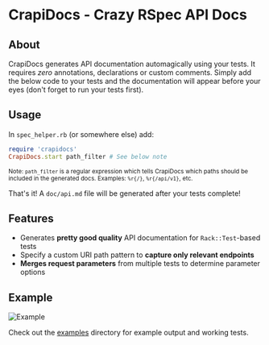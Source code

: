 # CrapiDocs - Crazy RSpec API Docs

## About

CrapiDocs generates API documentation automagically using your tests. It requires _zero_
annotations, declarations or custom comments. Simply add the below code to your tests and the
documentation will appear before your eyes (don't forget to run your tests first).

## Usage

In `spec_helper.rb` (or somewhere else) add:

```ruby
require 'crapidocs'
CrapiDocs.start path_filter # See below note
```

<small>Note: `path_filter` is a regular expression which tells CrapiDocs which paths should be
included in the generated docs. Examples: `%r{/}`, `%r{/api/v1}`, etc.</small>

That's it! A `doc/api.md` file will be generated after your tests complete!

## Features

* Generates **pretty good quality** API documentation for `Rack::Test`-based tests
* Specify a custom URI path pattern to **capture only relevant endpoints**
* **Merges request parameters** from multiple tests to determine parameter options

## Example

![Example](http://i.imgur.com/X5spkte.jpg)

Check out the [examples](/example) directory for example output and working tests.

